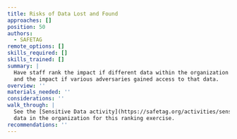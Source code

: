 ```yaml
---
title: Risks of Data Lost and Found
approaches: []
position: 50
authors:
  - SAFETAG
remote_options: []
skills_required: []
skills_trained: []
summary: |
  Have staff rank the impact if different data within the organization was lost,
  and the impact if various adversaries gained access to that data.
overview: ''
materials_needed: ''
considerations: ''
walk_through: |
  See the [Sensitive Data activity](https://safetag.org/activities/sensitive_data) for an interactive way to gather the types of
  data in the organization for this ranking exercise.
recommendations: ''
---
```

